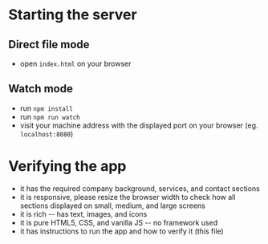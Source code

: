 # Starting the server
## Direct file mode
- open `index.html` on your browser

## Watch mode
- run `npm install`
- run `npm run watch`
- visit your machine address with the displayed port on your browser (eg. `localhost:8080`)

# Verifying the app
- it has the required company background, services, and contact sections
- it is responsive, please resize the browser width to check how all sections displayed on small, medium, and large screens
- it is rich -- has text, images, and icons
- it is pure HTML5, CSS, and vanilla JS -- no framework used
- it has instructions to run the app and how to verify it (this file)
